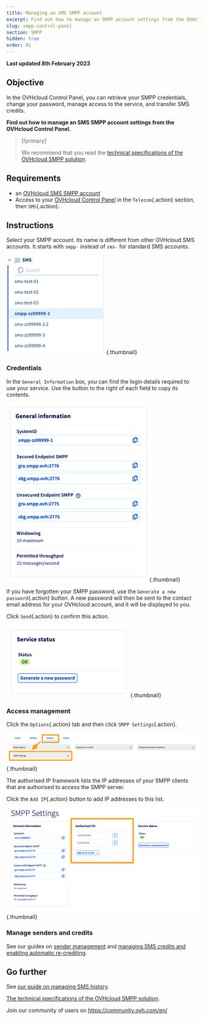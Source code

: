 ```yaml
---
title: Managing an SMS SMPP account
excerpt: Find out how to manage an SMPP account settings from the OVHcloud Control Panel
slug: smpp-control-panel
section: SMPP
hidden: true
order: 01
---
```


**Last updated 8th February 2023**

## Objective

In the OVHcloud Control Panel, you can retrieve your SMPP credentials, change your password, manage access to the service, and transfer SMS credits.

**Find out how to manage an SMS SMPP account settings from the OVHcloud Control Panel.**

> [!primary]
>
> We recommend that you read the [technical specifications of the OVHcloud SMPP solution](https://docs.ovh.com/ie/en/sms/smpp-specifications/).

## Requirements

- an [OVHcloud SMS SMPP account](https://www.ovhcloud.com/en-ie/sms/api-sms/)
- Access to your [OVHcloud Control Panel](https://www.ovh.com/auth/?action=gotomanager&from=https://www.ovh.ie/&ovhSubsidiary=ie) in the `Telecom`{.action} section, then `SMS`{.action}.

## Instructions

Select your SMPP account. Its name is different from other OVHcloud SMS accounts. It starts with `smpp-` instead of `sms-` for standard SMS accounts.

![SMPP account](images/smpp-account.png){.thumbnail}

### Credentials

In the `General Information` box, you can find the login details required to use your service. Use the button to the right of each field to copy its contents.

![SMPP account](images/smpp-account-ID.png){.thumbnail}

If you have forgotten your SMPP password, use the `Generate a new password`{.action} button. A new password will then be sent to the contact email address for your OVHcloud account, and it will be displayed to you.<br>

Click `Send`{.action} to confirm this action.

![SMPP account](images/smpp-account-password.png){.thumbnail}

### Access management

Click the `Options`{.action} tab and then click `SMPP Settings`{.action}.

![SMPP account](images/smpp-acl0.png){.thumbnail}

The authorised IP framework lists the IP addresses of your SMPP clients that are authorised to access the SMPP server.

Click the `Add IP`{.action} button to add IP addresses to this list.

![SMPP account](images/smpp-acl1.png){.thumbnail}

### Manage senders and credits

See our guides on [sender management](https://docs.ovh.com/ie/en/sms/send_sms_messages_via_control_panel/#step-3-choose-an-sms-sender_1) and [managing SMS credits and enabling automatic re-crediting](https://docs.ovh.com/ie/en/sms/enable-automatic-recredit-sms-credit/).

## Go further

See [our guide on managing SMS history](https://docs.ovh.com/ie/en/sms/manage-sms-history/).

[The technical specifications of the OVHcloud SMPP solution](https://docs.ovh.com/ie/en/sms/smpp-specifications/).

Join our community of users on <https://community.ovh.com/en/>
